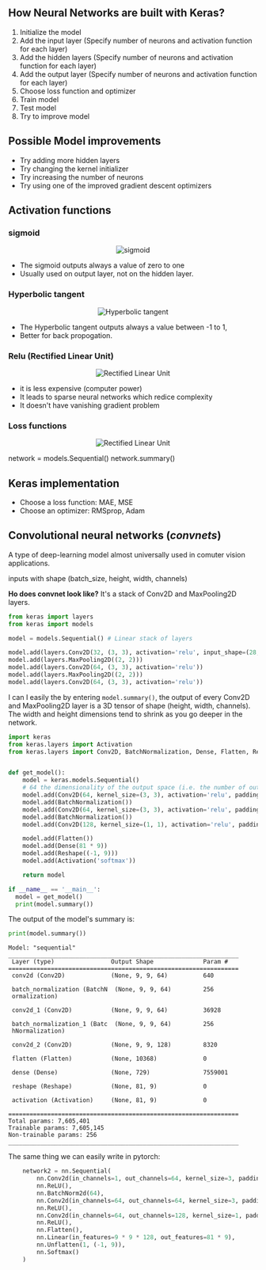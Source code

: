 <!--ts-->
<!--te-->


## How Neural Networks are built with Keras?

1. Initialize the model
2. Add the input layer (Specify number of neurons and activation function for each layer)
3. Add the hidden layers (Specify number of neurons and activation function for each layer)
4. Add the output layer (Specify number of neurons and activation function for each layer)
5. Choose loss function and optimizer
6. Train model
7. Test model
8. Try to improve model


## Possible Model improvements
* Try adding more hidden layers
* Try changing the kernel initializer
* Try increasing the number of neurons
* Try using one of the improved gradient descent optimizers

## Activation functions

### sigmoid

<p align="center">
  <img src="images/sigmoid_example.png" title="sigmoid">
</p>


* The sigmoid outputs always a value of zero to one
* Usually used on output layer, not on the hidden layer.

### Hyperbolic tangent

<p align="center">
  <img src="images/tangh_example.png" title="Hyperbolic tangent">
</p>


* The Hyperbolic tangent outputs always a value between -1 to 1,
* Better for back propogation.


### Relu (Rectified Linear Unit)

<p align="center">
  <img src="images/Relu_example.png" title="Rectified Linear Unit">
</p>


* it is less expensive (computer power)
* It leads to sparse neural networks which redice complexity
* It doesn't have vanishing gradient problem


### Loss functions

<p align="center">
  <img src="images/Loss_functions.png" title="Rectified Linear Unit">
</p>

network = models.Sequential()
network.summary()


## Keras implementation
*  Choose a loss function: MAE, MSE
*  Choose an optimizer: RMSprop, Adam



## Convolutional neural networks (*convnets*)
A type of deep-learning model almost universally used in comuter vision applications.

inputs with shape (batch_size, height, width, channels) 

**Ho does convnet look like?**
It's a stack of Conv2D and MaxPooling2D layers.

```python
from keras import layers
from keras import models

model = models.Sequential() # Linear stack of layers

model.add(layers.Conv2D(32, (3, 3), activation='relu', input_shape=(28, 28, 1)))
model.add(layers.MaxPooling2D((2, 2)))
model.add(layers.Conv2D(64, (3, 3), activation='relu'))
model.add(layers.MaxPooling2D((2, 2)))
model.add(layers.Conv2D(64, (3, 3), activation='relu'))
```
I can I easily the by entering `model.summary()`, the output of every Conv2D and MaxPooling2D layer is a 3D tensor of shape (height, width, channels). The width and height dimensions tend to shrink as you go deeper in the network.


```python
import keras
from keras.layers import Activation
from keras.layers import Conv2D, BatchNormalization, Dense, Flatten, Reshape


def get_model():
    model = keras.models.Sequential()
    # 64 the dimensionality of the output space (i.e. the number of output filters in the convolution
    model.add(Conv2D(64, kernel_size=(3, 3), activation='relu', padding='same', input_shape=(9, 9, 1)))
    model.add(BatchNormalization())
    model.add(Conv2D(64, kernel_size=(3, 3), activation='relu', padding='same'))
    model.add(BatchNormalization())
    model.add(Conv2D(128, kernel_size=(1, 1), activation='relu', padding='same'))

    model.add(Flatten())
    model.add(Dense(81 * 9))
    model.add(Reshape((-1, 9)))
    model.add(Activation('softmax'))

    return model

if __name__ == '__main__':
  model = get_model()
  print(model.summary())
```

The output of the model's summary is:

```python
print(model.summary())
```

```
Model: "sequential"
_________________________________________________________________
 Layer (type)                Output Shape              Param #   
=================================================================
 conv2d (Conv2D)             (None, 9, 9, 64)          640       
                                                                 
 batch_normalization (BatchN  (None, 9, 9, 64)         256       
 ormalization)                                                   
                                                                 
 conv2d_1 (Conv2D)           (None, 9, 9, 64)          36928     
                                                                 
 batch_normalization_1 (Batc  (None, 9, 9, 64)         256       
 hNormalization)                                                 
                                                                 
 conv2d_2 (Conv2D)           (None, 9, 9, 128)         8320      
                                                                 
 flatten (Flatten)           (None, 10368)             0         
                                                                 
 dense (Dense)               (None, 729)               7559001   
                                                                 
 reshape (Reshape)           (None, 81, 9)             0         
                                                                 
 activation (Activation)     (None, 81, 9)             0         
                                                                 
=================================================================
Total params: 7,605,401
Trainable params: 7,605,145
Non-trainable params: 256
_________________________________________________________________
```



The same thing we can easily write in pytorch:

```python
    network2 = nn.Sequential(
        nn.Conv2d(in_channels=1, out_channels=64, kernel_size=3, padding='same'),
        nn.ReLU(),
        nn.BatchNorm2d(64),
        nn.Conv2d(in_channels=64, out_channels=64, kernel_size=3, padding='same'),
        nn.ReLU(),
        nn.Conv2d(in_channels=64, out_channels=128, kernel_size=1, padding='same'),
        nn.ReLU(),
        nn.Flatten(),
        nn.Linear(in_features=9 * 9 * 128, out_features=81 * 9),
        nn.Unflatten(1, (-1, 9)),
        nn.Softmax()
    )
```

